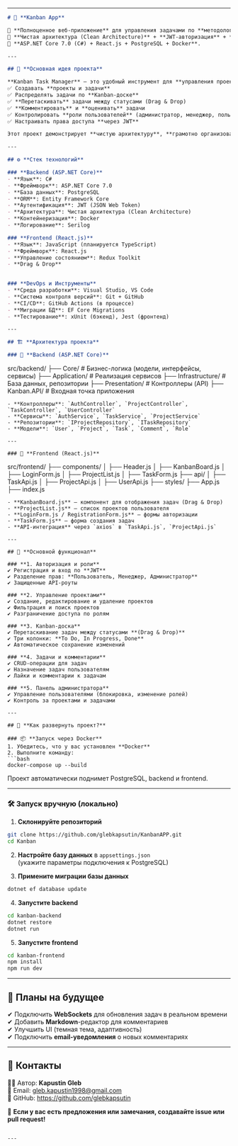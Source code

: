 

---  

```markdown
# 🚀 **Kanban App**  

🔹 **Полноценное веб-приложение** для управления задачами по **методологии Kanban**.  
🔹 **Чистая архитектура (Clean Architecture)** + **JWT-авторизация** + **Drag & Drop**.  
🔹 **ASP.NET Core 7.0 (C#) + React.js + PostgreSQL + Docker**.  

---

## 📌 **Основная идея проекта**  

**Kanban Task Manager** — это удобный инструмент для **управления проектами и задачами**, который позволяет пользователям:  
✅ Создавать **проекты и задачи**  
✅ Распределять задачи по **Kanban-доске**  
✅ **Перетаскивать** задачи между статусами (Drag & Drop)  
✅ **Комментировать** и **оценивать** задачи  
✅ Контролировать **роли пользователей** (администратор, менеджер, пользователь)  
✅ Настраивать права доступа **через JWT**  

Этот проект демонстрирует **чистую архитектуру**, **грамотно организованный код** и **глубокое понимание fullstack-разработки**.

---

## ⚙️ **Стек технологий**  

### **Backend (ASP.NET Core)**
- **Язык**: C#  
- **Фреймворк**: ASP.NET Core 7.0  
- **База данных**: PostgreSQL  
- **ORM**: Entity Framework Core  
- **Аутентификация**: JWT (JSON Web Token)  
- **Архитектура**: Чистая архитектура (Clean Architecture)  
- **Контейнеризация**: Docker  
- **Логирование**: Serilog  

### **Frontend (React.js)**
- **Язык**: JavaScript (планируется TypeScript)  
- **Фреймворк**: React.js  
- **Управление состоянием**: Redux Toolkit  
- **Drag & Drop** 
 

### **DevOps и Инструменты**
- **Среда разработки**: Visual Studio, VS Code  
- **Система контроля версий**: Git + GitHub  
- **CI/CD**: GitHub Actions (в процессе)  
- **Миграции БД**: EF Core Migrations  
- **Тестирование**: xUnit (бэкенд), Jest (фронтенд)  

---

## 🏗 **Архитектура проекта**  

### 📂 **Backend (ASP.NET Core)**
```
src/backend/
  ├── Core/                 # Бизнес-логика (модели, интерфейсы, сервисы)
  ├── Application/          # Реализация сервисов
  ├── Infrastructure/       # База данных, репозитории
  ├── Presentation/         # Контроллеры (API)
  ├── Kanban.API/           # Входная точка приложения
```
- **Контроллеры**: `AuthController`, `ProjectController`, `TaskController`, `UserController`  
- **Сервисы**: `AuthService`, `TaskService`, `ProjectService`  
- **Репозитории**: `IProjectRepository`, `ITaskRepository`  
- **Модели**: `User`, `Project`, `Task`, `Comment`, `Role`  

---

### 📂 **Frontend (React.js)**
```
src/frontend/
  ├── components/
  │   ├── Header.js
  │   ├── KanbanBoard.js
  │   ├── LoginForm.js
  │   ├── ProjectList.js
  │   ├── TaskForm.js
  ├── api/
  │   ├── TaskApi.js
  │   ├── ProjectApi.js
  │   ├── UserApi.js
  ├── styles/
  ├── App.js
  ├── index.js
```
- **KanbanBoard.js** — компонент для отображения задач (Drag & Drop)  
- **ProjectList.js** — список проектов пользователя  
- **LoginForm.js / RegistrationForm.js** — формы авторизации  
- **TaskForm.js** — форма создания задач  
- **API-интеграция** через `axios` в `TaskApi.js`, `ProjectApi.js`  

---

## 🔑 **Основной функционал**

### **1. Авторизация и роли**
✔ Регистрация и вход по **JWT**  
✔ Разделение прав: **Пользователь, Менеджер, Администратор**  
✔ Защищенные API-роуты  

### **2. Управление проектами**
✔ Создание, редактирование и удаление проектов  
✔ Фильтрация и поиск проектов  
✔ Разграничение доступа по ролям  

### **3. Kanban-доска**
✔ Перетаскивание задач между статусами **(Drag & Drop)**  
✔ Три колонки: **To Do, In Progress, Done**  
✔ Автоматическое сохранение изменений  

### **4. Задачи и комментарии**
✔ CRUD-операции для задач  
✔ Назначение задач пользователям  
✔ Лайки и комментарии к задачам  

### **5. Панель администратора**
✔ Управление пользователями (блокировка, изменение ролей)  
✔ Контроль за проектами и задачами  

---

## 🚀 **Как развернуть проект?**

### 📦 **Запуск через Docker**
1. Убедитесь, что у вас установлен **Docker**  
2. Выполните команду:
```bash
docker-compose up --build
```
Проект автоматически поднимет PostgreSQL, backend и frontend.  

---

### 🛠 **Запуск вручную (локально)**

1. **Склонируйте репозиторий**
```bash
git clone https://github.com/glebkapsutin/KanbanAPP.git
cd Kanban
```

2. **Настройте базу данных** в `appsettings.json`  
(укажите параметры подключения к PostgreSQL)  

3. **Примените миграции базы данных**  
```bash
dotnet ef database update
```

4. **Запустите backend**
```bash
cd kanban-backend
dotnet restore
dotnet run
```

5. **Запустите frontend**
```bash
cd kanban-frontend
npm install
npm run dev
```

 

---

## 🔮 **Планы на будущее**
✔ Подключить **WebSockets** для обновления задач в реальном времени  
✔ Добавить **Markdown**-редактор для комментариев  
✔ Улучшить UI (темная тема, адаптивность)  
✔ Подключить **email-уведомления** о новых комментариях  

---

## 💬 **Контакты**
👨‍💻 Автор: **Kapustin Gleb**  
📧 Email: gleb.kapustin1998@gmail.com  
🐙 GitHub: https://github.com/glebkapsutin  

📢 **Если у вас есть предложения или замечания, создавайте issue или pull request!**  
```

---
